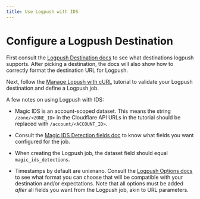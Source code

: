 ```yaml
---
title: Use Logpush with IDS
---
```


# Configure a Logpush Destination

First consult the [Logpush Destination docs](/logs/get-started/api-configuration#destination) to see what destinations logpush supports. After picking a destination, the docs will also show how to correctly format the destination URL for Logpush.

Next, follow the [Manage Lopush with cURL](/logs/tutorials/examples/example-logpush-curl) tutorial to validate your Logpush destination and define a Logpush job. 

A few notes on using Logpush with IDS:

- Magic IDS is an account-scoped dataset. This means the string `/zone/<ZONE_ID>` in the Cloudflare API URLs in the tutorial should be replaced with `/account/<ACCOUNT_ID>`.

- Consult the [Magic IDS Detection fields doc](/logs/reference/log-fields/account/magic_ids_detections) to know what fields you want configured for the job.

- When creating the Logpush job, the dataset field should equal `magic_ids_detections`.

- Timestamps by default are unixnano. Consult the [Logpush Options docs](/logs/get-started/api-configuration#options) to see what format you can choose that will be compatible with your destination and/or expectations. Note that all options must be added *after* all fields you want from the Logpush job, akin to URL parameters.